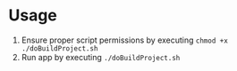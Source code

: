 # Usage
1. Ensure proper script permissions by executing `chmod +x ./doBuildProject.sh`
2. Run app by executing `./doBuildProject.sh`
